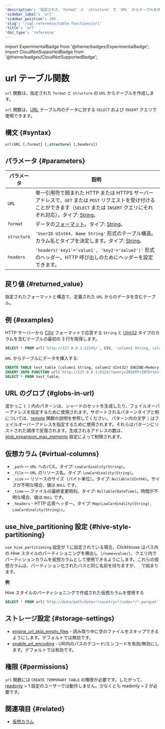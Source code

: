 ```yaml
---
'description': '指定された `format` と `structure` で `URL` からテーブルを作成します。'
'sidebar_label': 'url'
'sidebar_position': 200
'slug': '/sql-reference/table-functions/url'
'title': 'url'
'doc_type': 'reference'
---
```


import ExperimentalBadge from '@theme/badges/ExperimentalBadge';
import CloudNotSupportedBadge from '@theme/badges/CloudNotSupportedBadge';


# url テーブル関数

`url` 関数は、指定された `format` と `structure` の `URL` からテーブルを作成します。

`url` 関数は、[URL](../../engines/table-engines/special/url.md) テーブル内のデータに対する `SELECT` および `INSERT` クエリで使用できます。

## 構文 {#syntax}

```sql
url(URL [,format] [,structure] [,headers])
```

## パラメータ {#parameters}

| パラメータ   | 説明                                                                                                                                    |
|-------------|----------------------------------------------------------------------------------------------------------------------------------------|
| `URL`       | 単一引用符で囲まれた HTTP または HTTPS サーバーアドレスで、`GET` または `POST` リクエストを受け付けることができます（`SELECT` または `INSERT` クエリにそれぞれ対応）。タイプ: [String](../../sql-reference/data-types/string.md)。 |
| `format`    | データの[フォーマット](/sql-reference/formats)。タイプ: [String](../../sql-reference/data-types/string.md)。                                              |
| `structure` | `'UserID UInt64, Name String'` 形式のテーブル構造。カラム名とタイプを決定します。タイプ: [String](../../sql-reference/data-types/string.md)。   |
| `headers`   | `'headers('key1'='value1', 'key2'='value2')'` 形式のヘッダー。HTTP 呼び出しのためにヘッダーを設定できます。                                                        |

## 戻り値 {#returned_value}

指定されたフォーマットと構造で、定義された `URL` からのデータを含むテーブル。

## 例 {#examples}

HTTP サーバーから [CSV](../../interfaces/formats.md#csv) フォーマットで応答する `String` と [UInt32](../../sql-reference/data-types/int-uint.md) タイプのカラムを含むテーブルの最初の 3 行を取得します。

```sql
SELECT * FROM url('http://127.0.0.1:12345/', CSV, 'column1 String, column2 UInt32', headers('Accept'='text/csv; charset=utf-8')) LIMIT 3;
```

`URL` からテーブルにデータを挿入する:

```sql
CREATE TABLE test_table (column1 String, column2 UInt32) ENGINE=Memory;
INSERT INTO FUNCTION url('http://127.0.0.1:8123/?query=INSERT+INTO+test_table+FORMAT+CSV', 'CSV', 'column1 String, column2 UInt32') VALUES ('http interface', 42);
SELECT * FROM test_table;
```

## URL のグロブ {#globs-in-url}

波かっこ `{ }` 内のパターンは、シャードのセットを生成したり、フェイルオーバーアドレスを指定するために使用されます。サポートされるパターンタイプと例については、[remote](remote.md#globs-in-addresses) 関数の説明を参照してください。
パターン内の文字 `|` はフェイルオーバーアドレスを指定するために使用されます。それらはパターンにリストされた順序で反復されます。生成されるアドレスの数は、[glob_expansion_max_elements](../../operations/settings/settings.md#glob_expansion_max_elements) 設定によって制限されます。

## 仮想カラム {#virtual-columns}

- `_path` — `URL` へのパス。タイプ: `LowCardinality(String)`。
- `_file` — `URL` のリソース名。タイプ: `LowCardinality(String)`。
- `_size` — リソースのサイズ（バイト単位）。タイプ: `Nullable(UInt64)`。サイズが不明な場合、値は `NULL` です。
- `_time` — ファイルの最終変更時刻。タイプ: `Nullable(DateTime)`。時間が不明な場合、値は `NULL` です。
- `_headers` - HTTP 応答ヘッダー。タイプ: `Map(LowCardinality(String), LowCardinality(String))`。

## use_hive_partitioning 設定 {#hive-style-partitioning}

`use_hive_partitioning` 設定が 1 に設定されている場合、ClickHouse はパス内の Hive スタイルのパーティショニングを検出し（`/name=value/`）、クエリ内でパーティションカラムを仮想カラムとして使用できるようにします。これらの仮想カラムは、パーティション化されたパスと同じ名前を持ちますが、`_` で始まります。

**例**

Hive スタイルのパーティショニングで作成された仮想カラムを使用する

```sql
SELECT * FROM url('http://data/path/date=*/country=*/code=*/*.parquet') WHERE _date > '2020-01-01' AND _country = 'Netherlands' AND _code = 42;
```

## ストレージ設定 {#storage-settings}

- [engine_url_skip_empty_files](/operations/settings/settings.md#engine_url_skip_empty_files) - 読み取り中に空のファイルをスキップできるようにします。デフォルトでは無効です。
- [enable_url_encoding](/operations/settings/settings.md#enable_url_encoding) - URI内のパスのデコード/エンコードを有効/無効にします。デフォルトでは有効です。

## 権限 {#permissions}

`url` 関数には `CREATE TEMPORARY TABLE` の権限が必要です。したがって、[readonly](/operations/settings/permissions-for-queries#readonly) = 1 設定のユーザーでは動作しません。少なくとも readonly = 2 が必要です。

## 関連項目 {#related}

- [仮想カラム](/engines/table-engines/index.md#table_engines-virtual_columns)

